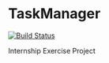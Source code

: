 # TaskManager
[![Build Status](https://travis-ci.org/radito3/TaskManager.svg)](https://travis-ci.org/radito3/TaskManager)

Internship Exercise Project
